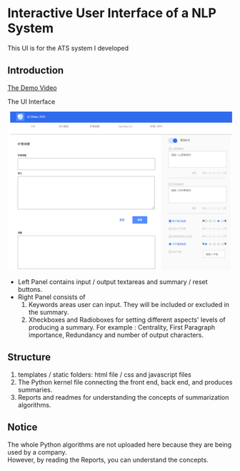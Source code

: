 # Interactive User Interface of a NLP System
This UI is for the ATS system I developed

## Introduction
[The Demo Video](https://www.youtube.com/watch?v=I4NF0fCviHI)  

The UI Interface

![UI Screen Shot](/static/img/ScreenShot.png)


* Left Panel contains input / output textareas and summary / reset buttons.
* Right Panel consists of 
  1. Keywords areas user can input. They will be included or excluded in the summary.
  2. Xheckboxes and Radioboxes for setting different aspects' levels of producing a summary.
    For example : Centrality, First Paragraph importance, Redundancy and number of output characters.

## Structure
1. templates / static folders: html file / css and javascript files
2. The Python kernel file connecting the front end, back end, and produces summaries.
3. Reports and readmes for understanding the concepts of summarization algorithms.

## Notice
The whole Python algorithms are not uploaded here because they are being used by a company.  
However, by reading the Reports, you can understand the concepts.
